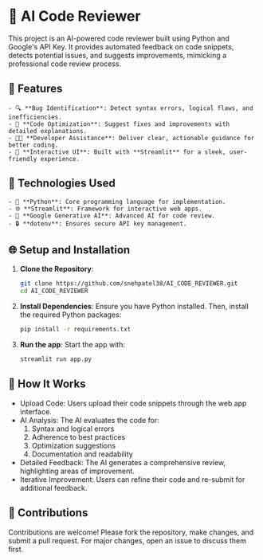 # 🤖 AI Code Reviewer

This project is an AI-powered code reviewer built using Python and Google's API Key. It provides automated feedback on code snippets, detects potential issues, and suggests improvements, mimicking a professional code review process.

## 🔧 Features

    - 🔍 **Bug Identification**: Detect syntax errors, logical flaws, and inefficiencies.  
    - 🔧 **Code Optimization**: Suggest fixes and improvements with detailed explanations.  
    - 🧑‍🏫 **Developer Assistance**: Deliver clear, actionable guidance for better coding.  
    - 🎨 **Interactive UI**: Built with **Streamlit** for a sleek, user-friendly experience.
    
## 🧠 Technologies Used

    - 🐍 **Python**: Core programming language for implementation.  
    - 🌐 **Streamlit**: Framework for interactive web apps.  
    - 🤖 **Google Generative AI**: Advanced AI for code review.  
    - 🔒 **dotenv**: Ensures secure API key management.
    
## 🌐 Setup and Installation

1. **Clone the Repository**:
   ```bash
   git clone https://github.com/snehpatel38/AI_CODE_REVIEWER.git
   cd AI_CODE_REVIEWER

2. **Install Dependencies**:
   Ensure you have Python installed. Then, install the required Python packages:
    ```bash
   pip install -r requirements.txt
    
3. **Run the app**:
   Start the app with:
   ```bash
   streamlit run app.py

## 🚀 How It Works
- Upload Code: Users upload their code snippets through the web app interface.
- AI Analysis: The AI evaluates the code for:
  1. Syntax and logical errors
  2. Adherence to best practices
  3. Optimization suggestions
  4. Documentation and readability
- Detailed Feedback: The AI generates a comprehensive review, highlighting areas of improvement.
- Iterative Improvement: Users can refine their code and re-submit for additional feedback.


## 🌟 Contributions
Contributions are welcome! Please fork the repository, make changes, and submit a pull request. For major changes, open an issue to discuss them first.
